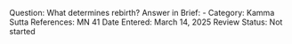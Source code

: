 Question: What determines rebirth?
Answer in Brief: -
 Category: Kamma
Sutta References: MN 41
Date Entered: March 14, 2025
Review Status: Not started